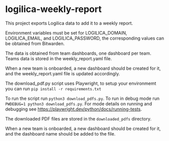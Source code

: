 # logilica-weekly-report

This project exports Logilica data to add it to a weekly report. 

Environment variables must be set for LOGILICA_DOMAIN, LOGILICA_EMAIL, and
LOGILICA_PASSWORD, the corresponding values can be obtained from Bitwarden.

The data is obtained from team dashboards, one dashboard per team. Teams data 
is stored in the weekly_report.yaml file. 

When a new team is onboarded, a new dashboard should be created for it, and the 
weekly_report.yaml file is updated accordingly.

The download_pdf.py script uses Playwright, to setup your environmemt you can 
run `pip install -r requirements.txt` 

To run the script run `python3 download_pdfs.py`. To run in debug mode run 
`PWDEBUG=1 python3 download_pdfs.py`. For mode details on running and debugging 
see https://playwright.dev/python/docs/running-tests.

The downloaded PDF files are stored in the `downloaded_pdfs` directory. 

When a new team is onboarded, a new dashboard should be created for it, and 
the dashboard name should be added to the file.
